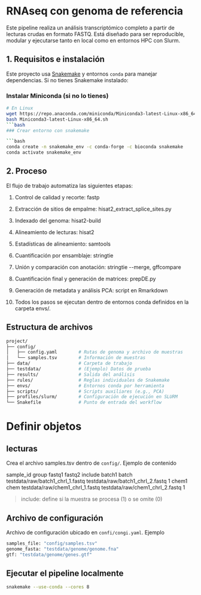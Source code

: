 # RNAseq con genoma de referencia

Este pipeline realiza un análisis transcriptómico completo a partir de lecturas crudas en formato FASTQ. Está diseñado para ser reproducible, modular y ejecutarse tanto en local como en entornos HPC con Slurm.

## 1. Requisitos e instalación

Este proyecto usa [Snakemake](https://snakemake.readthedocs.io) y entornos `conda` para manejar dependencias. Si no tienes Snakemake instalado:

### Instalar Miniconda (si no lo tienes)
```bash
# En Linux
wget https://repo.anaconda.com/miniconda/Miniconda3-latest-Linux-x86_64.sh
bash Miniconda3-latest-Linux-x86_64.sh
```bash
### Crear entorno con snakemake

```bash
conda create -n snakemake_env -c conda-forge -c bioconda snakemake
conda activate snakemake_env
```

## 2. Proceso
El flujo de trabajo automatiza las siguientes etapas:

1. Control de calidad y recorte: fastp

2. Extracción de sitios de empalme: hisat2_extract_splice_sites.py

3. Indexado del genoma: hisat2-build

4. Alineamiento de lecturas: hisat2

5. Estadísticas de alineamiento: samtools

6. Cuantificación por ensamblaje: stringtie

7. Unión y comparación con anotación: stringtie --merge, gffcompare

8. Cuantificación final y generación de matrices: prepDE.py

9. Generación de metadata y análisis PCA: script en Rmarkdown

10. Todos los pasos se ejecutan dentro de entornos conda definidos en la carpeta envs/.

## Estructura de archivos
```bash
project/
├── config/
│   ├── config.yaml        # Rutas de genoma y archivo de muestras
│   └── samples.tsv        # Información de muestras
├── data/                  # Carpeta de trabajo
├── testdata/              # (Ejemplo) Datos de prueba
├── results/               # Salida del análisis
├── rules/                 # Reglas individuales de Snakemake
├── envs/                  # Entornos conda por herramienta
├── scripts/               # Scripts auxiliares (e.g., PCA)
├── profiles/slurm/        # Configuración de ejecución en SLURM
└── Snakefile              # Punto de entrada del workflow
```

# Definir objetos

## lecturas

Crea el archivo samples.tsv dentro de `config/`. Ejemplo de contenido 

sample_id	group	fastq1	fastq2	include
batch1	batch	testdata/raw/batch1_chrI_1.fastq	testdata/raw/batch1_chrI_2.fastq	1
chem1	chem	testdata/raw/chem1_chrI_1.fastq	testdata/raw/chem1_chrI_2.fastq	1


>include: define si la muestra se procesa (1) o se omite (0)

## Archivo de configuración

Archivo de configuración ubicado en `confi/congi.yaml`. Ejemplo

```bash
samples_file: "config/samples.tsv"
genome_fasta: "testdata/genome/genome.fna"
gtf: "testdata/genome/genes.gtf"
```

## Ejecutar el pipeline localmente

```bash
snakemake --use-conda --cores 8

```